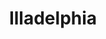 ---
pid: ws138
title: Illadelphia
location_transcription: Kensington, Queens Village
coordinates: "[-75.121806118056, 39.9799827751]"
zipcode: '19146'
gen_neighborhood: South Philadelphia
neighborhood: Graduate Hospital,Naval Square,Southwest Center City
outside_phl: 
age: '29'
age_range: 20-29
instagram: 
image_file_name: ws_138.jpg
proposal_transcription: |-
  Philly
  Emphasize the //ill// in philly and have a statue of these letters in an up-and-comig, suave part of Philly like Kensington or Queens Village!
topic: Neighborhoods,Gentrification
topic_summary: 0, 0, 0
type: Sculpture Statue
keywords_other: philly, ill, kensington, queen village, change
credit: 
image_labels: 
twitter: 
facebook: 
permalink: "/monuments/ws138/"
layout: item-page
---